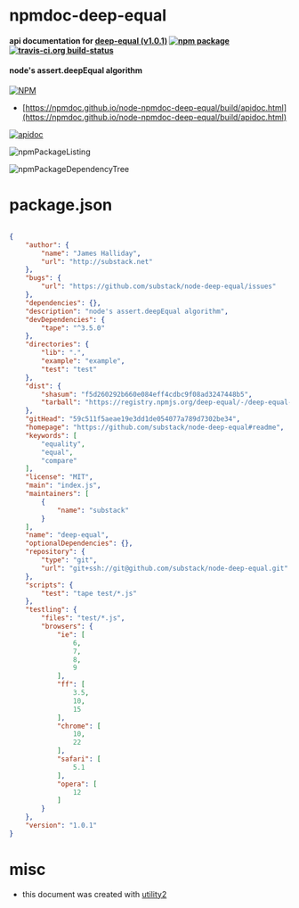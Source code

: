 # npmdoc-deep-equal

#### api documentation for  [deep-equal (v1.0.1)](https://github.com/substack/node-deep-equal#readme)  [![npm package](https://img.shields.io/npm/v/npmdoc-deep-equal.svg?style=flat-square)](https://www.npmjs.org/package/npmdoc-deep-equal) [![travis-ci.org build-status](https://api.travis-ci.org/npmdoc/node-npmdoc-deep-equal.svg)](https://travis-ci.org/npmdoc/node-npmdoc-deep-equal)

#### node's assert.deepEqual algorithm

[![NPM](https://nodei.co/npm/deep-equal.png?downloads=true&downloadRank=true&stars=true)](https://www.npmjs.com/package/deep-equal)

- [https://npmdoc.github.io/node-npmdoc-deep-equal/build/apidoc.html](https://npmdoc.github.io/node-npmdoc-deep-equal/build/apidoc.html)

[![apidoc](https://npmdoc.github.io/node-npmdoc-deep-equal/build/screenCapture.buildCi.browser.%252Ftmp%252Fbuild%252Fapidoc.html.png)](https://npmdoc.github.io/node-npmdoc-deep-equal/build/apidoc.html)

![npmPackageListing](https://npmdoc.github.io/node-npmdoc-deep-equal/build/screenCapture.npmPackageListing.svg)

![npmPackageDependencyTree](https://npmdoc.github.io/node-npmdoc-deep-equal/build/screenCapture.npmPackageDependencyTree.svg)



# package.json

```json

{
    "author": {
        "name": "James Halliday",
        "url": "http://substack.net"
    },
    "bugs": {
        "url": "https://github.com/substack/node-deep-equal/issues"
    },
    "dependencies": {},
    "description": "node's assert.deepEqual algorithm",
    "devDependencies": {
        "tape": "^3.5.0"
    },
    "directories": {
        "lib": ".",
        "example": "example",
        "test": "test"
    },
    "dist": {
        "shasum": "f5d260292b660e084eff4cdbc9f08ad3247448b5",
        "tarball": "https://registry.npmjs.org/deep-equal/-/deep-equal-1.0.1.tgz"
    },
    "gitHead": "59c511f5aeae19e3dd1de054077a789d7302be34",
    "homepage": "https://github.com/substack/node-deep-equal#readme",
    "keywords": [
        "equality",
        "equal",
        "compare"
    ],
    "license": "MIT",
    "main": "index.js",
    "maintainers": [
        {
            "name": "substack"
        }
    ],
    "name": "deep-equal",
    "optionalDependencies": {},
    "repository": {
        "type": "git",
        "url": "git+ssh://git@github.com/substack/node-deep-equal.git"
    },
    "scripts": {
        "test": "tape test/*.js"
    },
    "testling": {
        "files": "test/*.js",
        "browsers": {
            "ie": [
                6,
                7,
                8,
                9
            ],
            "ff": [
                3.5,
                10,
                15
            ],
            "chrome": [
                10,
                22
            ],
            "safari": [
                5.1
            ],
            "opera": [
                12
            ]
        }
    },
    "version": "1.0.1"
}
```



# misc
- this document was created with [utility2](https://github.com/kaizhu256/node-utility2)

